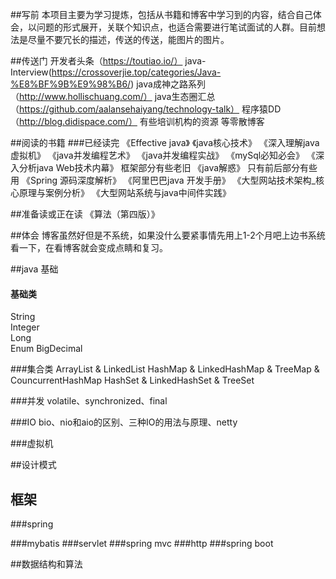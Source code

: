 ##写前
本项目主要为学习提炼，包括从书籍和博客中学习到的内容，结合自己体会，以问题的形式展开，关联个知识点，也适合需要进行笔试面试的人群。目前想法是尽量不要冗长的描述，传送的传送，能图片的图片。

##传送门
开发者头条（https://toutiao.io/）
java-Interview(https://crossoverjie.top/categories/Java-%E8%BF%9B%E9%98%B6/)
java成神之路系列（http://www.hollischuang.com/）
java生态圈汇总（https://github.com/aalansehaiyang/technology-talk）
程序猿DD（http://blog.didispace.com/）
有些培训机构的资源
等零散博客

##阅读的书籍
###已经读完
《Effective java》 
《java核心技术》
《深入理解java虚拟机》
《java并发编程艺术》
《java并发编程实战》
《mySql必知必会》
《深入分析java Web技术内幕》   框架部分有些老旧
《java解惑》                   只有前后部分有些用
《Spring 源码深度解析》
《阿里巴巴java 开发手册》
《大型网站技术架构_核心原理与案例分析》
《大型网站系统与java中间件实践》

##准备读或正在读
《算法（第四版）》


##体会
博客虽然好但是不系统，如果没什么要紧事情先用上1-2个月吧上边书系统看一下，在看博客就会变成点睛和复习。

##java 基础 
#### 基础类  
String  
Integer  
Long  
Enum
BigDecimal  

###集合类
ArrayList & LinkedList 
HashMap & LinkedHashMap & TreeMap & CouncurrentHashMap
HashSet & LinkedHashSet & TreeSet


###并发
volatile、synchronized、final


###IO
bio、nio和aio的区别、三种IO的用法与原理、netty

###虚拟机

##设计模式




## 框架
###spring

###mybatis
###servlet
###spring mvc
###http
###spring boot

##数据结构和算法



